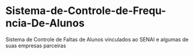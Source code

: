 # Sistema-de-Controle-de-Frequ-ncia-De-Alunos
Sistema de Controle de Faltas de Alunos vinculados ao SENAI e algumas de suas empresas parceiras

